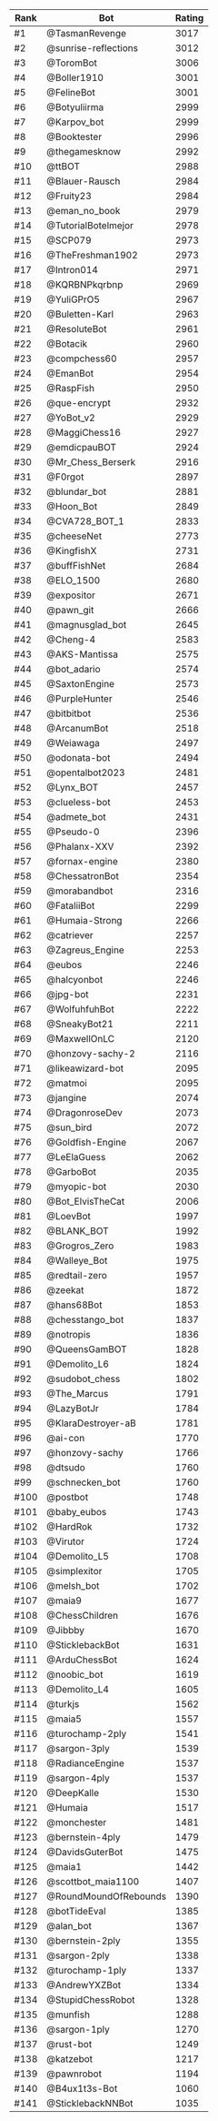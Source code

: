 Rank|Bot|Rating
---|---|---
#1|@TasmanRevenge|3017
#2|@sunrise-reflections|3012
#3|@ToromBot|3006
#4|@Boller1910|3001
#5|@FelineBot|3001
#6|@Botyuliirma|2999
#7|@Karpov_bot|2999
#8|@Booktester|2996
#9|@thegamesknow|2992
#10|@ttBOT|2988
#11|@Blauer-Rausch|2984
#12|@Fruity23|2984
#13|@eman_no_book|2979
#14|@TutorialBotelmejor|2978
#15|@SCP079|2973
#16|@TheFreshman1902|2973
#17|@Intron014|2971
#18|@KQRBNPkqrbnp|2969
#19|@YuliGPrO5|2967
#20|@Buletten-Karl|2963
#21|@ResoluteBot|2961
#22|@Botacik|2960
#23|@compchess60|2957
#24|@EmanBot|2954
#25|@RaspFish|2950
#26|@que-encrypt|2932
#27|@YoBot_v2|2929
#28|@MaggiChess16|2927
#29|@emdicpauBOT|2924
#30|@Mr_Chess_Berserk|2916
#31|@F0rgot|2897
#32|@blundar_bot|2881
#33|@Hoon_Bot|2849
#34|@CVA728_BOT_1|2833
#35|@cheeseNet|2773
#36|@KingfishX|2731
#37|@buffFishNet|2684
#38|@ELO_1500|2680
#39|@expositor|2671
#40|@pawn_git|2666
#41|@magnusglad_bot|2645
#42|@Cheng-4|2583
#43|@AKS-Mantissa|2575
#44|@bot_adario|2574
#45|@SaxtonEngine|2573
#46|@PurpleHunter|2546
#47|@bitbitbot|2536
#48|@ArcanumBot|2518
#49|@Weiawaga|2497
#50|@odonata-bot|2494
#51|@opentalbot2023|2481
#52|@Lynx_BOT|2457
#53|@clueless-bot|2453
#54|@admete_bot|2431
#55|@Pseudo-0|2396
#56|@Phalanx-XXV|2392
#57|@fornax-engine|2380
#58|@ChessatronBot|2354
#59|@morabandbot|2316
#60|@FataliiBot|2299
#61|@Humaia-Strong|2266
#62|@catriever|2257
#63|@Zagreus_Engine|2253
#64|@eubos|2246
#65|@halcyonbot|2246
#66|@jpg-bot|2231
#67|@WolfuhfuhBot|2222
#68|@SneakyBot21|2211
#69|@MaxwellOnLC|2120
#70|@honzovy-sachy-2|2116
#71|@likeawizard-bot|2095
#72|@matmoi|2095
#73|@jangine|2074
#74|@DragonroseDev|2073
#75|@sun_bird|2072
#76|@Goldfish-Engine|2067
#77|@LeElaGuess|2062
#78|@GarboBot|2035
#79|@myopic-bot|2030
#80|@Bot_ElvisTheCat|2006
#81|@LoevBot|1997
#82|@BLANK_BOT|1992
#83|@Grogros_Zero|1983
#84|@Walleye_Bot|1975
#85|@redtail-zero|1957
#86|@zeekat|1872
#87|@hans68Bot|1853
#88|@chesstango_bot|1837
#89|@notropis|1836
#90|@QueensGamBOT|1828
#91|@Demolito_L6|1824
#92|@sudobot_chess|1802
#93|@The_Marcus|1791
#94|@LazyBotJr|1784
#95|@KlaraDestroyer-aB|1781
#96|@ai-con|1770
#97|@honzovy-sachy|1766
#98|@dtsudo|1760
#99|@schnecken_bot|1760
#100|@postbot|1748
#101|@baby_eubos|1743
#102|@HardRok|1732
#103|@Virutor|1724
#104|@Demolito_L5|1708
#105|@simplexitor|1705
#106|@melsh_bot|1702
#107|@maia9|1677
#108|@ChessChildren|1676
#109|@Jibbby|1670
#110|@SticklebackBot|1631
#111|@ArduChessBot|1624
#112|@noobic_bot|1619
#113|@Demolito_L4|1605
#114|@turkjs|1562
#115|@maia5|1557
#116|@turochamp-2ply|1541
#117|@sargon-3ply|1539
#118|@RadianceEngine|1537
#119|@sargon-4ply|1537
#120|@DeepKalle|1530
#121|@Humaia|1517
#122|@monchester|1481
#123|@bernstein-4ply|1479
#124|@DavidsGuterBot|1475
#125|@maia1|1442
#126|@scottbot_maia1100|1407
#127|@RoundMoundOfRebounds|1390
#128|@botTideEval|1385
#129|@alan_bot|1367
#130|@bernstein-2ply|1355
#131|@sargon-2ply|1338
#132|@turochamp-1ply|1337
#133|@AndrewYXZBot|1334
#134|@StupidChessRobot|1328
#135|@munfish|1288
#136|@sargon-1ply|1270
#137|@rust-bot|1249
#138|@katzebot|1217
#139|@pawnrobot|1194
#140|@B4ux1t3s-Bot|1060
#141|@SticklebackNNBot|1035
